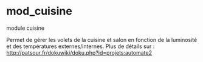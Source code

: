# mod_cuisine
module cuisine

Permet de gérer les volets de la cuisine et salon en fonction de la luminosité et des températures externes/internes.
Plus de détails sur :
http://patsour.fr/dokuwiki/doku.php?id=projets:automate2
